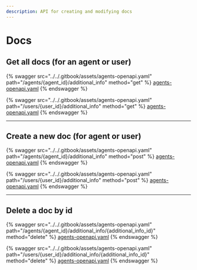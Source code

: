 ```yaml
---
description: API for creating and modifying docs
---
```


# Docs

## Get all docs (for an agent or user)

{% swagger src="../../.gitbook/assets/agents-openapi.yaml" path="/agents/{agent_id}/additional_info" method="get" %}
[agents-openapi.yaml](../../.gitbook/assets/agents-openapi.yaml)
{% endswagger %}

{% swagger src="../../.gitbook/assets/agents-openapi.yaml" path="/users/{user_id}/additional_info" method="get" %}
[agents-openapi.yaml](../../.gitbook/assets/agents-openapi.yaml)
{% endswagger %}

***

## Create a new doc (for agent or user)

{% swagger src="../../.gitbook/assets/agents-openapi.yaml" path="/agents/{agent_id}/additional_info" method="post" %}
[agents-openapi.yaml](../../.gitbook/assets/agents-openapi.yaml)
{% endswagger %}

{% swagger src="../../.gitbook/assets/agents-openapi.yaml" path="/users/{user_id}/additional_info" method="post" %}
[agents-openapi.yaml](../../.gitbook/assets/agents-openapi.yaml)
{% endswagger %}

***

## Delete a doc by id

{% swagger src="../../.gitbook/assets/agents-openapi.yaml" path="/agents/{agent_id}/additional_info/{additional_info_id}" method="delete" %}
[agents-openapi.yaml](../../.gitbook/assets/agents-openapi.yaml)
{% endswagger %}

{% swagger src="../../.gitbook/assets/agents-openapi.yaml" path="/users/{user_id}/additional_info/{additional_info_id}" method="delete" %}
[agents-openapi.yaml](../../.gitbook/assets/agents-openapi.yaml)
{% endswagger %}
